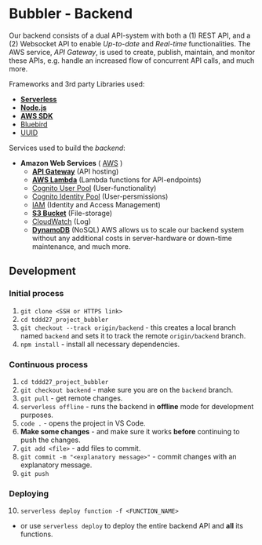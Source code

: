 # Bubbler - Backend
Our backend consists of a dual API-system with both a (1) REST API, and a (2) Websocket API to enable *Up-to-date* and *Real-time* functionalities. The AWS service, *API Gateway*, is used to create, publish, maintain, and monitor these APIs, e.g. handle an increased flow of concurrent API calls, and much more. 

Frameworks and 3rd party Libraries used:
- [**Serverless**](https://serverless.com/framework/docs/)
- [**Node.js**](https://nodejs.org/en/)
- [**AWS SDK**](https://docs.aws.amazon.com/sdk-for-javascript/index.html)
- [Bluebird](http://bluebirdjs.com/docs/getting-started.html)
- [UUID](https://github.com/kelektiv/node-uuid#readme)

Services used to build the *backend*:
- **Amazon Web Services** ( [AWS](https://aws.amazon.com/) )
  - [**API Gateway**](https://aws.amazon.com/api-gateway/) (API hosting)
  - [**AWS Lambda**](https://aws.amazon.com/lambda/) (Lambda functions for API-endpoints)
  - [Cognito User Pool](https://docs.aws.amazon.com/cognito/latest/developerguide/cognito-user-identity-pools.html) (User-functionality)
  - [Cognito Identity Pool](https://docs.aws.amazon.com/cognito/latest/developerguide/cognito-identity.html) (User-persmissions)
  - [IAM](https://aws.amazon.com/iam/) (Identity and Access Management)
  - [**S3 Bucket**](https://docs.aws.amazon.com/AmazonS3/latest/dev/UsingBucket.html) (File-storage)
  - [CloudWatch](https://aws.amazon.com/cloudwatch/) (Log)
  - [**DynamoDB**](https://aws.amazon.com/dynamodb/) (NoSQL)
AWS allows us to scale our backend system without any additional costs in server-hardware or down-time maintenance, and much more.

## Development

### Initial process
1. `git clone <SSH or HTTPS link>`
2. `cd tddd27_project_bubbler`
3. `git checkout --track origin/backend` - this creates a local branch named `backend` and sets it to track the remote `origin/backend` branch.
4. `npm install` - install all necessary dependencies.

### Continuous process
1. `cd tddd27_project_bubbler`
2. `git checkout backend` - make sure you are on the `backend` branch.
3. `git pull` - get remote changes.
4. `serverless offline` - runs the backend in **offline** mode for development purposes.
5. `code .` - opens the project in VS Code.
6. **Make some changes** - and make sure it works **before** continuing to push the changes.
7. `git add <file>` - add files to commit.
8. `git commit -m "<explanatory message>"` - commit changes with an explanatory message.
9. `git push`

### Deploying
10. `serverless deploy function -f <FUNCTION_NAME>`
   - or use `serverless deploy` to deploy the entire backend API and **all** its functions.   
